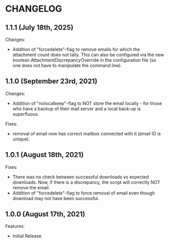 # CHANGELOG

## 1.1.1 (July 18th, 2025)

Changes:
- Addition of "forcedelete"-flag to remove emails for which the attachment count does not tally. This can also be configured via the new boolean AttachmentDiscrepancyOverride in the configuration file (so one does not have to manipulate the command line).

## 1.1.0 (September 23rd, 2021)

Changes:
- Addition of "nolocalkeep"-flag to NOT store the email locally - for those who have a backup of their mail server and a local back-up is superfluous.

Fixes:

- removal of email now has correct mailbox connected with it (email ID is unique).

## 1.0.1 (August 18th, 2021)

Fixes:

- There was no check between successful downloads vs expected downloads. Now, if there is a discrepancy, the script will correctly NOT remove the email.
- Addition of "forcedelete"-flag to force removal of email even though download may not have been successful.

## 1.0.0 (August 17th, 2021)

Features:

- Initial Release
